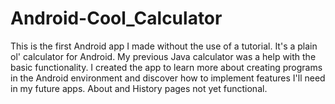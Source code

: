 # Android-Cool_Calculator
This is the first Android app I made without the use of a tutorial. It's a plain ol' calculator for Android. My previous Java calculator was a help with the basic functionality. I created the app to learn more about creating programs in the Android environment and discover how to implement features I'll need in my future apps. About and History pages not yet functional.
